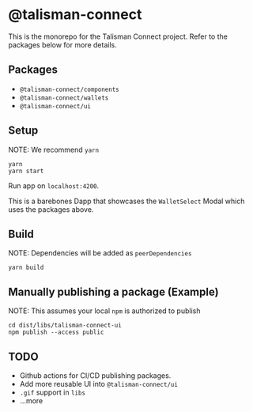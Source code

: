 # @talisman-connect

This is the monorepo for the Talisman Connect project. Refer to the packages below for more details.

## Packages

- `@talisman-connect/components`
- `@talisman-connect/wallets`
- `@talisman-connect/ui`

## Setup

NOTE: We recommend `yarn`

```
yarn
yarn start
```

Run app on `localhost:4200`.

This is a barebones Dapp that showcases the `WalletSelect` Modal which uses the packages above.

## Build

NOTE: Dependencies will be added as `peerDependencies`

```
yarn build
```

## Manually publishing a package (Example)

NOTE: This assumes your local `npm` is authorized to publish

```
cd dist/libs/talisman-connect-ui
npm publish --access public
```

## TODO

- Github actions for CI/CD publishing packages.
- Add more reusable UI into `@talisman-connect/ui`
- `.gif` support in `libs`
- ...more
